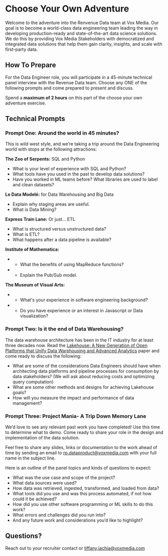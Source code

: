 # Choose Your Own Adventure
Welcome to the adventure into the Renvenue Data team at Vox Media. Our goal is to become a world-class data engineering team leading the way in developing production-ready and state-of-the-art data science solutions. We do this by providing Vox Media Stakeholders with democratized and integrated data solutions that help them gain clarity, insights, and scale with first-party data. 
## How To Prepare
For the Data Engineer role, you will participate in a 45-minute technical panel interview with the Revenue Data team. Choose any ONE of the following prompts and come prepared to present and discuss. 

Spend a **maximum of 2 hours** on this part of the choose your own adventure exercise. 
## Technical Prompts 
### Prompt One: Around the world in 45 minutes?
This is wild west style, and we’re taking a trip around the Data Engineering world with stops at the following attractions:

**The Zoo of Serpents:** SQL and Python
* What is your level of experience with SQL and Python?
* What tools have you used in the past to develop data solutions?
* Have you worked in ML teams before? What libraries are used to label and clean datasets?

**Le Data Modelé:** for Data Warehousing and Big Data
* Explain why staging areas are useful.
* What is Data Mining?

**Express Train Lane:** Or just… ETL
* What is structured versus unstructured data?
* What is ETL?
* What happens after a data pipeline is available?

**Institute of Mathematica:**
* * What the benefits of using MapReduce functions?
* * Explain the Pub/Sub model.

**The Museum of Visual Arts:**
* * What's your experience in software engineering background?
* * Do you have experience or an interest in Javascript or Data visualization?

### Prompt Two: Is it the end of Data Warehousing?
The data warehouse architecture has been in the IT industry for at least three decades now. Read the [Lakehouse: A New Generation of Open Platforms that Unify Data Warehousing and Advanced Analytics](http://cidrdb.org/cidr2021/papers/cidr2021_paper17.pdf) paper and come ready to discuss the following:

* What are some of the considerations Data Engineers should have when architecting data platforms and pipeline processes for consumption by data stakeholders? (We will ask about reducing costs and optimizing query computation)
* What are some other methods and designs for achieving Lakehouse goals?
* How will you measure the impact and performance of data management?

### Prompt Three: Project Mania- A Trip Down Memory Lane
We’d love to see any relevant past work you have completed! Use this time to determine what to demo. Come ready to share your role in the design and implementation of the data solution. 

Feel free to share any slides, links or documentation to the work ahead of time by sending an email to rp.dataproduct@voxmedia.com with your full name in the subject line.

Here is an outline of the panel topics and kinds of questions to expect:
* What was the use case and scope of the project? 
* What data sources were used?
* How data was retrieved, ingested, transformed, and loaded from data?
* What tools did you use and was this process automated, if not how could it be achieved?
* How did you use other software programming or ML skills to do this work?
* What errors and challenges did you run into?
* And any future work and considerations you’d like to highlight?

## Questions? 
Reach out to your recruiter contact or tiffany.jachja@voxmedia.com

